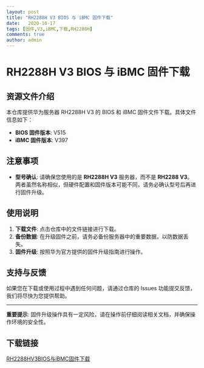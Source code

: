```yaml
---
layout: post
title: "RH2288H V3 BIOS 与 iBMC 固件下载"
date:   2020-10-17
tags: [固件,V3,iBMC,下载,RH2288H]
comments: true
author: admin
---
```

# RH2288H V3 BIOS 与 iBMC 固件下载

## 资源文件介绍

本仓库提供华为服务器 RH2288H V3 的 BIOS 和 iBMC 固件文件下载。具体文件信息如下：

- **BIOS 固件版本**: V515
- **iBMC 固件版本**: V397

## 注意事项

- **型号确认**: 请确保您使用的是 **RH2288H V3** 服务器，而不是 **RH2288 V3**。两者虽然名称相似，但硬件配置和固件版本可能不同，请务必确认型号后再进行固件升级。

## 使用说明

1. **下载文件**: 点击仓库中的文件链接进行下载。
2. **备份数据**: 在升级固件之前，请务必备份服务器中的重要数据，以防数据丢失。
3. **固件升级**: 按照华为官方提供的固件升级指南进行操作。

## 支持与反馈

如果您在下载或使用过程中遇到任何问题，请通过仓库的 Issues 功能提交反馈，我们将尽快为您提供帮助。

---

**重要提示**: 固件升级操作具有一定风险，请在操作前仔细阅读相关文档，并确保操作环境的安全性。

## 下载链接

[RH2288HV3BIOS与iBMC固件下载](https://pan.quark.cn/s/a372b6428a6f)